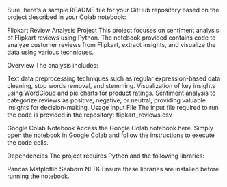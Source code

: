 
Sure, here's a sample README file for your GitHub repository based on the project described in your Colab notebook:

Flipkart Review Analysis Project
This project focuses on sentiment analysis of Flipkart reviews using Python. The notebook provided contains code to analyze customer reviews from Flipkart, extract insights, and visualize the data using various techniques.

Overview
The analysis includes:

Text data preprocessing techniques such as regular expression-based data cleaning, stop words removal, and stemming.
Visualization of key insights using WordCloud and pie charts for product ratings.
Sentiment analysis to categorize reviews as positive, negative, or neutral, providing valuable insights for decision-making.
Usage
Input File
The input file required to run the code is provided in the repository: flipkart_reviews.csv

Google Colab Notebook
Access the Google Colab notebook here. Simply open the notebook in Google Colab and follow the instructions to execute the code cells.

Dependencies
The project requires Python and the following libraries:

Pandas
Matplotlib
Seaborn
NLTK
Ensure these libraries are installed before running the notebook.

